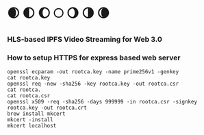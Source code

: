 # 🌒  🌓  🌔  🌕  🌖  🌗  🌘 
### HLS-based IPFS Video Streaming for Web 3.0




### How to setup HTTPS for express based web server
    openssl ecparam -out rootca.key -name prime256v1 -genkey
    cat rootca.key 
    openssl req -new -sha256 -key rootca.key -out rootca.csr
    cat rootca.
    cat rootca.csr 
    openssl x509 -req -sha256 -days 999999 -in rootca.csr -signkey rootca.key -out rootca.crt
    brew install mkcert
    mkcert -install
    mkcert localhost

